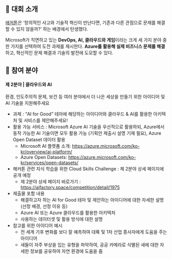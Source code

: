 ## 🚩 대회 소개
[애저톤](https://aifactory.space/competition/detail/2005)은 ‘창의적인 사고와 기술적 혁신이 만난다면, 기존과 다른 관점으로 문제를 해결할 수 있지 않을까?’ 하는 배경에서 탄생했다. 

Microsoft가 직면하고 있는 **DevOps, AI, 클라우드와 게임**이라는 크게 세 가지 분야 중 한 가지를 선택하여 도전 과제를 제시한다. **Azure를 활용해 실제 비즈니스 문제를 해결**하고, 혁신적인 문제 해결과 기술의 발전에 도모할 수 있다.

## 🎡 참여 분야
#### 제 2분야 | 클라우드와 AI
환경, 인도주의적 문제, 보건 등 여러 분야에서 더 나은 세상을 만들기 위한 아이디어 및 AI 기술을 지원해주세요

- 과제 : “AI for Good” 테마에 해당하는 아이디어와 클라우드 & AI를 활용한 아키텍처 및 서비스를 제안해주세요!
- 활용 가능 서비스 : Microsoft Azure AI 기술을 우선적으로 활용하되, Azure에서 동작 가능한 AI 기술이면 모두 활용 가능 (기획안 제출시 설명 기재 필요), Azure Open Dataset 데이터 활용
    - Microsoft AI 플랫폼 소개: https://azure.microsoft.com/ko-kr/overview/ai-platform/
    - Azure Open Datasets: https://azure.microsoft.com/ko-kr/services/open-datasets/
- 해커톤 관련 지식 학습을 위한  Cloud Skills Challenge : 제 2분야 상세 페이지에 공개 예정
    - 제 2분야 상세 페이지 바로가기 : https://aifactory.space/competition/detail/1975
- 제출물 포함 내용
    - 해결하고자 하는 AI for Good 테마 및 제안하는 아이디어에 대한 자세한 설명 (선정 배경, 선정 이유 등)
    - Azure AI 또는 Azure 클라우드를 활용한 아키텍처
    - 사용하는 데이터셋 및 활용 방식에 대한 설명
- 참고를 위한 아이디어 예시
    - 전 세계 기후 변화를 보다 잘 예측하여 대륙 및 1차 산업 종사자에게 도움을 주는 아이디어
    - 새들이 자주 부상을 입는 유형을 파악하여, 공공 카메라로 식별된 새에 대한 자세한 정보를 공유하여 자연 환경에 도움을 줌
